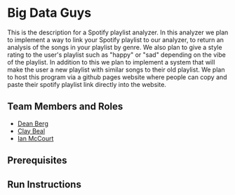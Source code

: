 # Big Data Guys

This is the description for a Spotify playlist analyzer. In this analyzer we plan to implement a way to link 
your Spotify playlist to our analyzer, to return an analysis of the songs in your playlist by genre. We also 
plan to give a style rating to the user's playlist such as "happy" or "sad" depending on the vibe of the 
playlist. In addition to this we plan to implement a system that will make the user a new playlist with similar songs to their old 
playlist. We plan to host this program via a github pages website where people can copy and paste their spotify 
playlist link directly into the website. 

## Team Members and Roles

* [Dean Berg](https://github.com/DeanB27/CIS350-HW2-Berg)
* [Clay Beal](https://github.com/clayster4004/CIS350-HW2-Beal)
* [Ian McCourt](https://github.com/ianmccourt/CIS350-HW2-McCourt)

## Prerequisites

## Run Instructions
